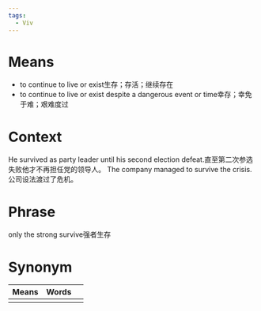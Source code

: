 ```yaml
---
tags:
  - Viv
---
```

# Means
- to continue to live or exist生存；存活；继续存在
- to continue to live or exist despite a dangerous event or time幸存；幸免于难；艰难度过
# Context
He survived as party leader until his second election defeat.直至第二次参选失败他才不再担任党的领导人。
The company managed to survive the crisis.公司设法渡过了危机。
# Phrase
only the strong survive强者生存
# Synonym
| Means | Words |     |
| ----- | ----- | --- |
|       |       |     |
